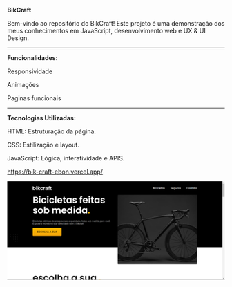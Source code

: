 **BikCraft**

Bem-vindo ao repositório do BikCraft!
Este projeto é uma demonstração dos meus conhecimentos em JavaScript, desenvolvimento web e UX & UI Design.

-----------------------------------------------------------------------------------------------

**Funcionalidades:**

Responsividade

Animações 

Paginas funcionais

-----------------------------------------------------------------------------------------------

**Tecnologias Utilizadas:**

HTML: Estruturação da página.

CSS: Estilização e layout.

JavaScript: Lógica, interatividade e APIS.

https://bik-craft-ebon.vercel.app/

![foto](https://github.com/RhyanVictoor/Bik-Craft/blob/main/img/Captura%20de%20tela%202024-08-05%20191004.png?raw=true)
